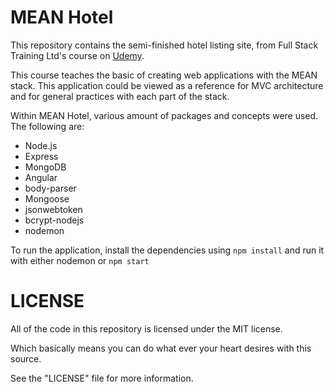 # MEAN Hotel

This repository contains the semi-finished hotel listing site, from Full Stack Training Ltd's course on [Udemy](https://www.udemy.com/the-complete-javascript-developer-mean-stack-zero-to-hero). 

This course teaches the basic of creating web applications with the MEAN stack. This application could be viewed as a reference for MVC architecture and for general practices with each part of the stack.

Within MEAN Hotel, various amount of packages and concepts were used. The following are: 

- Node.js
- Express
- MongoDB
- Angular
- body-parser
- Mongoose
- jsonwebtoken
- bcrypt-nodejs
- nodemon

To run the application, install the dependencies using `npm install` and run it with either nodemon or `npm start`

# LICENSE

All of the code in this repository is licensed under the MIT license.

Which basically means you can do what ever your heart desires with this source.

See the "LICENSE" file for more information.
